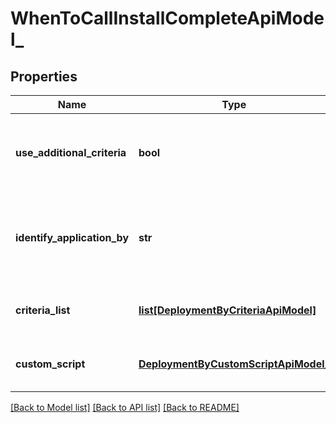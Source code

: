 # WhenToCallInstallCompleteApiModel_

## Properties
Name | Type | Description | Notes
------------ | ------------- | ------------- | -------------
**use_additional_criteria** | **bool** | Gets or sets a value indicating whether value indicating whether additional criteria has to be used or not. | [optional] 
**identify_application_by** | **str** | Gets or sets the way by which an application can be identified (Supported Values: DefiningCriteria, UsingCustomScript). | [optional] 
**criteria_list** | [**list[DeploymentByCriteriaApiModel]**](DeploymentByCriteriaApiModel.md) | Gets or sets the criteria configured to identify application. | [optional] 
**custom_script** | [**DeploymentByCustomScriptApiModel_**](DeploymentByCustomScriptApiModel_.md) | Gets or sets the custom script configured to identify application. | [optional] 

[[Back to Model list]](../README.md#documentation-for-models) [[Back to API list]](../README.md#documentation-for-api-endpoints) [[Back to README]](../README.md)


